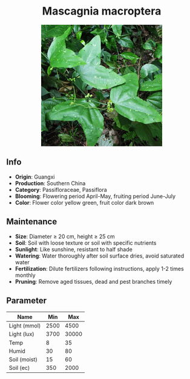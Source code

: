 <h1 align='center'>Mascagnia macroptera</h1>
<p align="center">
    <img 
        align='center'
        width='320'
        src="../images/mascagnia macroptera.png" 
        alt='Mascagnia macroptera' />
</p>

## Info

 - **Origin**: Guangxi
 - **Production**: Southern China
 - **Category**: Passifloraceae, Passiflora
 - **Blooming**: Flowering period April-May, fruiting period June-July
 - **Color**: Flower color yellow green, fruit color dark brown

## Maintenance

 - **Size**: Diameter ≥ 20 cm, height ≥ 25 cm
 - **Soil**: Soil with loose texture or soil with specific nutrients
 - **Sunlight**: Like sunshine, resistant to half shade
 - **Watering**: Water thoroughly after soil surface dries, avoid saturated water
 - **Fertilization**: Dilute fertilizers following instructions, apply 1-2 times monthly
 - **Pruning**: Remove aged tissues, dead and pest branches timely

## Parameter

| Name         | Min  | Max   |
|--------------|------|-------|
| Light (mmol) | 2500 | 4500  |
| Light (lux)  | 3700 | 30000 |
| Temp         | 8    | 35    |
| Humid        | 30   | 80    |
| Soil (moist) | 15   | 60    |
| Soil (ec)    | 350  | 2000  |
